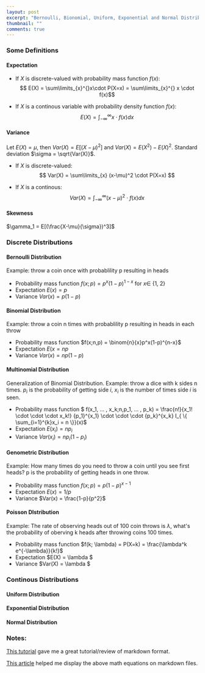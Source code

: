 ```yaml
---
layout: post
excerpt: "Bernoulli, Bionomial, Uniform, Exponential and Normal Distributions"
thumbnail: ""
comments: true
---
```


### Some Definitions

#### **Expectation**

* If $X$ is discrete-valued with probability mass function $f(x)$:  
 $$ E(X) = \sum\limits_{x}^{}x\cdot P(X=x) = \sum\limits_{x}^{} x \cdot f(x)$$

* If $X$ is a continous variable with probability density function $f(x)$:  
 $$ E(X) = \int_{-\infty}^{\infty} x \cdot f(x)dx $$


#### **Variance**
Let $E(X) = \mu$, then $Var(X) = E[(X-\mu)^2]$ and $Var(X) = E(X^2) - E(X)^2$. Standard deviation $\sigma = \sqrt{Var(X)}$. 

* If $X$ is discrete-valued:  
 $$ Var(X) = \sum\limits_{x} (x-\mu)^2 \cdot P(X=x) $$

* If $X$ is a continous:  
 $$ Var(X) = \int_{-\infty}^{\infty} (x-\mu)^2 \cdot f(x)dx $$

#### **Skewness**
$\gamma_1 = E[(\frac{X-\mu}{\sigma})^3]$ 


### Discrete Distributions

#### **Bernoulli Distribution**
 Example: throw a coin once with probablility p resulting in heads  
* Probability mass function $f(x;p) = p^x(1-p)^{1-x}$ for $x \in$ {1, 2}  
* Expectation $E(x) = p$  
* Variance $Var(x) = p(1-p)$  

#### **Binomial Distribution**
Example: throw a coin n times with probablility p resulting in heads in each throw
* Probability mass function $f(x;n,p) = \binom{n}{x}p^x(1-p)^{n-x}$
* Expectation $E(x = np$  
* Variance $Var(x) = np(1-p)$  

#### **Multinomial Distribution**
Generalization of Binomial Distribution. Example: throw a dice with k sides n times. $p_i$ is the probability of getting side $i$, $x_i$ is the number of times side $i$ is seen.  
* Probability mass function $ f(x_1, ... , x_k;n,p_1, ... , p_k) = \frac{n!}{x_1! \cdot \cdot \cdot x_k!} {p_1}^{x_1} \cdot \cdot \cdot {p_k}^{x_k} I_{ \\{ \sum_{i=1}^{k}x_i = n \\}}(x)$
* Expectation $E(x_i) = np_i$  
* Variance $Var(x_i) = np_i(1-p_i)$  


#### **Genometric Distribution**
Example: How many times do you need to throw a coin until you see first heads? p is the probability of getting heads in one throw.
* Probability mass function $f(x;p) = p(1-p)^{x-1}$
* Expectation $E(x) = 1/p$  
* Variance $Var(x) = \frac{1-p}{p^2}$ 


#### **Poisson DIstribution**
Example: The rate of observing heads out of 100 coin throws is $\lambda$, what's the probability of oberving k heads after throwing coins 100 times.  
* Probability mass function $f(k; \lambda) = P(X=k) = \frac{\lambda^k e^{-\lambda}}{k!}$
* Expectation $E(X) = \lambda $
* Variance $Var(X) = \lambda $




### Continous Distributions

#### **Uniform Distribution**

#### **Exponential Distribution**

#### **Normal Distribution**













### Notes:

[This tutorial](http://www.markdowntutorial.com/lesson/5/) gave me a great tutorial/review of markdown format.

[This article](http://cwoebker.com/posts/latex-math-magic) helped me display the above math equations on markdown files.

